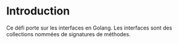 # Introduction

Ce défi porte sur les interfaces en Golang. Les interfaces sont des collections nommées de signatures de méthodes.

